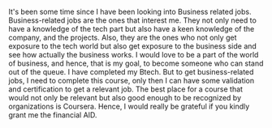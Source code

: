 It's been some time since I have been looking into Business related jobs. Business-related jobs are the ones that interest me. They not only need to have a knowledge of the tech part but also have a keen knowledge of the company, and the projects. Also, they are the ones who not only get exposure to the tech world but also get exposure to the business side and see how actually the business works. I would love to be a part of the world of business, and hence, that is my goal, to become someone who can stand out of the queue. I have completed my Btech. But to get business-related jobs, I need to complete this course, only then I can have some validation and certification to get a relevant job. The best place for a course that would not only be relevant but also good enough to be recognized by organizations is Coursera. Hence, I would really be grateful if you kindly grant me the financial AID.
